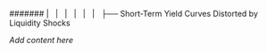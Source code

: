 ####### |   |   |   |   |   |   ├── Short-Term Yield Curves Distorted by Liquidity Shocks

*Add content here*